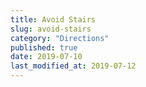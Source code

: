 ```yaml
---
title: Avoid Stairs
slug: avoid-stairs
category: "Directions"
published: true
date: 2019-07-10
last_modified_at: 2019-07-12
---
```

